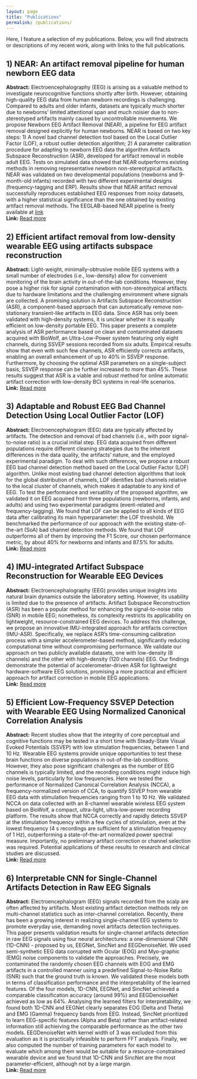 ```yaml
---
layout: page
title: "Publications"
permalink: /publications/
---
```


Here, I feature a selection of my publications. Below, you will find abstracts or descriptions of my recent work, along with links to the full publications.

## 1) NEAR: An artifact removal pipeline for human newborn EEG data<br>
**Abstract:** Electroencephalography (EEG) is arising as a valuable method to investigate neurocognitive functions shortly after birth. However, obtaining high-quality EEG data from human newborn recordings is challenging. Compared to adults and older infants, datasets are typically much shorter due to newborns’ limited attentional span and much noisier due to non-stereotyped artifacts mainly caused by uncontrollable movements. We propose Newborn EEG Artifact Removal (NEAR), a pipeline for EEG artifact removal designed explicitly for human newborns. NEAR is based on two key steps: 1) A novel bad channel detection tool based on the Local Outlier Factor (LOF), a robust outlier detection algorithm; 2) A parameter calibration procedure for adapting to newborn EEG data the algorithm Artifacts Subspace Reconstruction (ASR), developed for artifact removal in mobile adult EEG. Tests on simulated data showed that NEAR outperforms existing methods in removing representative newborn non-stereotypical artifacts. NEAR was validated on two developmental populations (newborns and 9-month-old infants) recorded with two different experimental designs (frequency-tagging and ERP). Results show that NEAR artifact removal successfully reproduces established EEG responses from noisy datasets, with a higher statistical significance than the one obtained by existing artifact removal methods. The EEGLAB-based NEAR pipeline is freely available at [link](https://github.com/vpKumaravel/NEAR)<br>
**Link:** [Read more](https://www.sciencedirect.com/science/article/pii/S1878929322000123)

## 2) Efficient artifact removal from low-density wearable EEG using artifacts subspace reconstruction<br>
**Abstract:** Light-weight, minimally-obtrusive mobile EEG systems with a small number of electrodes (i.e., low-density) allow for convenient monitoring of the brain activity in out-of-the-lab conditions. However, they pose a higher risk for signal contamination with non-stereotypical artifacts due to hardware limitations and the challenging environment where signals are collected. A promising solution is Artifacts Subspace Reconstruction (ASR), a component-based approach that can automatically remove non-stationary transient-like artifacts in EEG data. Since ASR has only been validated with high-density systems, it is unclear whether it is equally efficient on low-density portable EEG. This paper presents a complete analysis of ASR performance based on clean and contaminated datasets acquired with BioWolf, an Ultra-Low-Power system featuring only eight channels, during SSVEP sessions recorded from six adults. Empirical results show that even with such few channels, ASR efficiently corrects artifacts, enabling an overall enhancement of up to 40% in SSVEP response. Furthermore, by choosing the optimal ASR parameters on a single-subject basis, SSVEP response can be further increased to more than 45%. These results suggest that ASR is a viable and robust method for online automatic artifact correction with low-density BCI systems in real-life scenarios.<br>
**Link:** [Read more](https://ieeexplore.ieee.org/abstract/document/9629771)

## 3) Adaptable and Robust EEG Bad Channel Detection Using Local Outlier Factor (LOF)<br>
**Abstract:** Electroencephalogram (EEG) data are typically affected by artifacts. The detection and removal of bad channels (i.e., with poor signal-to-noise ratio) is a crucial initial step. EEG data acquired from different populations require different cleaning strategies due to the inherent differences in the data quality, the artifacts’ nature, and the employed experimental paradigm. To deal with such differences, we propose a robust EEG bad channel detection method based on the Local Outlier Factor (LOF) algorithm. Unlike most existing bad channel detection algorithms that look for the global distribution of channels, LOF identifies bad channels relative to the local cluster of channels, which makes it adaptable to any kind of EEG. To test the performance and versatility of the proposed algorithm, we validated it on EEG acquired from three populations (newborns, infants, and adults) and using two experimental paradigms (event-related and frequency-tagging). We found that LOF can be applied to all kinds of EEG data after calibrating its main hyperparameter: the LOF threshold. We benchmarked the performance of our approach with the existing state-of-the-art (SoA) bad channel detection methods. We found that LOF outperforms all of them by improving the F1 Score, our chosen performance metric, by about 40% for newborns and infants and 87.5% for adults.  <br>
**Link:** [Read more](https://www.mdpi.com/1424-8220/22/19/7314)

## 4) IMU-integrated Artifact Subspace Reconstruction for Wearable EEG Devices<br>
**Abstract:** Electroencephalography (EEG) provides unique insights into natural brain dynamics outside the laboratory setting. However, its usability is limited due to the presence of artifacts. Artifact Subspace Reconstruction (ASR) has been a popular method for enhancing the signal-to-noise ratio (SNR) in mobile EEG; nonetheless, its complexity restricts its applicability on lightweight, resource-constrained EEG devices. To address this challenge, we propose an innovative IMU-integrated approach for artifacts correction (IMU-ASR). Specifically, we replace ASR’s time-consuming calibration process with a simpler accelerometer-based method, significantly reducing computational time without compromising performance. We validate our approach on two publicly available datasets, one with low-density (8 channels) and the other with high-density (120 channels) EEG. Our findings demonstrate the potential of accelerometer-driven ASR for lightweight hardware-software EEG solutions, promising a more practical and efficient approach for artifact correction in mobile EEG applications. <br>
**Link:** [Read more](https://ieeexplore.ieee.org/abstract/document/10385390)

## 5) Efficient Low-Frequency SSVEP Detection with Wearable EEG Using Normalized Canonical Correlation Analysis<br>
**Abstract:** Recent studies show that the integrity of core perceptual and cognitive functions may be tested in a short time with Steady-State Visual Evoked Potentials (SSVEP) with low stimulation frequencies, between 1 and 10 Hz. Wearable EEG systems provide unique opportunities to test these brain functions on diverse populations in out-of-the-lab conditions. However, they also pose significant challenges as the number of EEG channels is typically limited, and the recording conditions might induce high noise levels, particularly for low frequencies. Here we tested the performance of Normalized Canonical Correlation Analysis (NCCA), a frequency-normalized version of CCA, to quantify SSVEP from wearable EEG data with stimulation frequencies ranging from 1 to 10 Hz. We validated NCCA on data collected with an 8-channel wearable wireless EEG system based on BioWolf, a compact, ultra-light, ultra-low-power recording platform. The results show that NCCA correctly and rapidly detects SSVEP at the stimulation frequency within a few cycles of stimulation, even at the lowest frequency (4 s recordings are sufficient for a stimulation frequency of 1 Hz), outperforming a state-of-the-art normalized power spectral measure. Importantly, no preliminary artifact correction or channel selection was required. Potential applications of these results to research and clinical studies are discussed.<br>
**Link:** [Read more](https://www.mdpi.com/1424-8220/22/24/9803)

## 6) Interpretable CNN for Single-Channel Artifacts Detection in Raw EEG Signals<br>
**Abstract:** Electroencephalogram (EEG) signals recorded from the scalp are often affected by artifacts. Most existing artifact detection methods rely on multi-channel statistics such as inter-channel correlation. Recently, there has been a growing interest in realizing single-channel EEG systems to promote everyday use, demanding novel artifacts detection techniques. This paper presents validation results for single-channel artifacts detection in raw EEG signals using four neural architectures: a one-dimensional CNN (1D-CNN) - proposed by us, EEGNet, SincNet and EEGDenoiseNet. We used semi-synthetic EEG data corrupted with Ocular (EOG) and Myo-graphic (EMG) noise components to validate the approaches. Precisely, we contaminated the randomly chosen EEG channels with EOG and EMG artifacts in a controlled manner using a predefined Signal-to-Noise Ratio (SNR) such that the ground truth is known. We validated these models both in terms of classification performance and the interpretability of the learned features. Of the four models, 1D-CNN, EEGNet, and SincNet achieved a comparable classification accuracy (around 99%) and EEGDenoiseNet achieved as low as 64%. Analysing the learned filters for interpretability, we found both 1D-CNN and EEGNet clearly separates EOG (Delta and Theta) and EMG (Gamma) frequency bands from EEG. Instead, SincNet prioritized to learn EEG-specific features (Alpha and Beta) rather than artifact-related information still achieiving the comparable performance as the other two models. EEGDenoiseNet with kernel width of 3 was excluded from this evaluation as it is practically infeasible to perform FFT analysis. Finally, we also computed the number of training parameters for each model to evaluate which among them would be suitable for a resource-constrained wearable device and we found that 1D-CNN and SincNet are the most parameter-efficient, although not by a large margin.<br>
**Link:** [Read more](https://ieeexplore.ieee.org/abstract/document/9881381)
